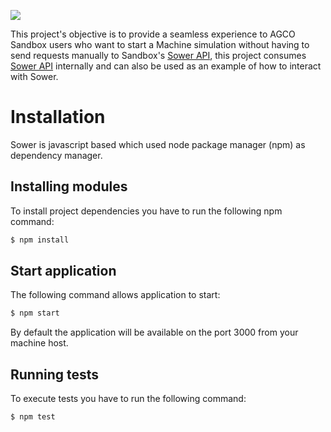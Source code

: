 ![](https://travis-ci.org/agco-fuse/sower-ui.svg?branch=master)

This project's objective is to provide a seamless experience to AGCO Sandbox users who want to start a Machine simulation without having to send requests manually to Sandbox's  [Sower API](https://agco-fuse.github.io/documentation/#machine-simulator-sower), this project consumes [Sower API](https://agco-fuse.github.io/documentation/#machine-simulator-sower) internally and can also be used as an example of how to interact with Sower.

# Installation

Sower is javascript based which used node package manager (npm) as dependency manager.

## Installing modules

To install project dependencies you have to run the following npm command:

```sh
$ npm install
```

## Start application

The following command allows application to start:

```sh
$ npm start
```

By default the application will be available on the port 3000 from your machine host.

## Running tests

To execute tests you have to run the following command:

```sh
$ npm test
```

